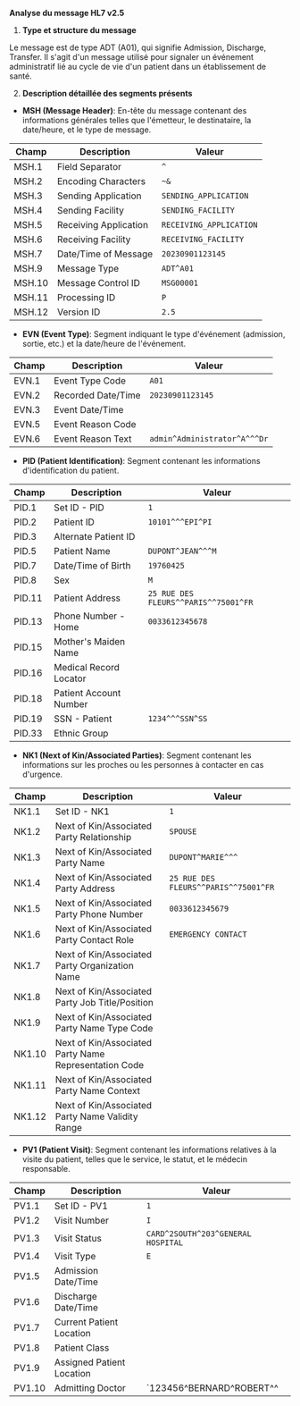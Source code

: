 **Analyse du message HL7 v2.5**

1. **Type et structure du message**

Le message est de type ADT (A01), qui signifie Admission, Discharge, Transfer. Il s'agit d'un message utilisé pour signaler un événement administratif lié au cycle de vie d'un patient dans un établissement de santé.

2. **Description détaillée des segments présents**

- **MSH (Message Header)**: En-tête du message contenant des informations générales telles que l'émetteur, le destinataire, la date/heure, et le type de message.

| Champ | Description | Valeur |
| --- | --- | --- |
| MSH.1 | Field Separator | `^` |
| MSH.2 | Encoding Characters | `~&` |
| MSH.3 | Sending Application | `SENDING_APPLICATION` |
| MSH.4 | Sending Facility | `SENDING_FACILITY` |
| MSH.5 | Receiving Application | `RECEIVING_APPLICATION` |
| MSH.6 | Receiving Facility | `RECEIVING_FACILITY` |
| MSH.7 | Date/Time of Message | `20230901123145` |
| MSH.9 | Message Type | `ADT^A01` |
| MSH.10 | Message Control ID | `MSG00001` |
| MSH.11 | Processing ID | `P` |
| MSH.12 | Version ID | `2.5` |

- **EVN (Event Type)**: Segment indiquant le type d'événement (admission, sortie, etc.) et la date/heure de l'événement.

| Champ | Description | Valeur |
| --- | --- | --- |
| EVN.1 | Event Type Code | `A01` |
| EVN.2 | Recorded Date/Time | `20230901123145` |
| EVN.3 | Event Date/Time |  |
| EVN.5 | Event Reason Code |  |
| EVN.6 | Event Reason Text | `admin^Administrator^A^^^Dr` |

- **PID (Patient Identification)**: Segment contenant les informations d'identification du patient.

| Champ | Description | Valeur |
| --- | --- | --- |
| PID.1 | Set ID - PID | `1` |
| PID.2 | Patient ID | `10101^^^EPI^PI` |
| PID.3 | Alternate Patient ID |  |
| PID.5 | Patient Name | `DUPONT^JEAN^^^M` |
| PID.7 | Date/Time of Birth | `19760425` |
| PID.8 | Sex | `M` |
| PID.11 | Patient Address | `25 RUE DES FLEURS^^PARIS^^75001^FR` |
| PID.13 | Phone Number - Home | `0033612345678` |
| PID.15 | Mother's Maiden Name |  |
| PID.16 | Medical Record Locator |  |
| PID.18 | Patient Account Number |  |
| PID.19 | SSN - Patient | `1234^^^SSN^SS` |
| PID.33 | Ethnic Group |  |

- **NK1 (Next of Kin/Associated Parties)**: Segment contenant les informations sur les proches ou les personnes à contacter en cas d'urgence.

| Champ | Description | Valeur |
| --- | --- | --- |
| NK1.1 | Set ID - NK1 | `1` |
| NK1.2 | Next of Kin/Associated Party Relationship | `SPOUSE` |
| NK1.3 | Next of Kin/Associated Party Name | `DUPONT^MARIE^^^` |
| NK1.4 | Next of Kin/Associated Party Address | `25 RUE DES FLEURS^^PARIS^^75001^FR` |
| NK1.5 | Next of Kin/Associated Party Phone Number | `0033612345679` |
| NK1.6 | Next of Kin/Associated Party Contact Role | `EMERGENCY CONTACT` |
| NK1.7 | Next of Kin/Associated Party Organization Name |  |
| NK1.8 | Next of Kin/Associated Party Job Title/Position |  |
| NK1.9 | Next of Kin/Associated Party Name Type Code |  |
| NK1.10 | Next of Kin/Associated Party Name Representation Code |  |
| NK1.11 | Next of Kin/Associated Party Name Context |  |
| NK1.12 | Next of Kin/Associated Party Name Validity Range |  |

- **PV1 (Patient Visit)**: Segment contenant les informations relatives à la visite du patient, telles que le service, le statut, et le médecin responsable.

| Champ | Description | Valeur |
| --- | --- | --- |
| PV1.1 | Set ID - PV1 | `1` |
| PV1.2 | Visit Number | `I` |
| PV1.3 | Visit Status | `CARD^2SOUTH^203^GENERAL HOSPITAL` |
| PV1.4 | Visit Type | `E` |
| PV1.5 | Admission Date/Time |  |
| PV1.6 | Discharge Date/Time |  |
| PV1.7 | Current Patient Location |  |
| PV1.8 | Patient Class |  |
| PV1.9 | Assigned Patient Location |  |
| PV1.10 | Admitting Doctor | `123456^BERNARD^ROBERT^^